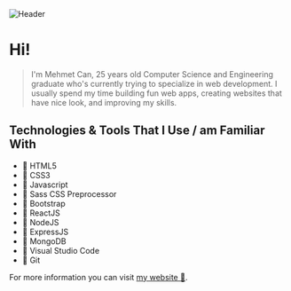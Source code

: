 <img src="https://mehmetcanaygun.github.io/files/assets/github-readme-header.jpg" alt="Header" />

# Hi!

> I'm Mehmet Can, 25 years old Computer Science and Engineering graduate who's currently trying to specialize in web development. I usually spend my time building fun web apps, creating websites that have nice look, and improving my skills.

## Technologies & Tools That I Use / am Familiar With

- 📌 HTML5
- 📌 CSS3
- 📌 Javascript
- 📌 Sass CSS Preprocessor
- 📌 Bootstrap
- 📌 ReactJS
- 📌 NodeJS
- 📌 ExpressJS
- 📌 MongoDB
- 📌 Visual Studio Code
- 📌 Git

For more information you can visit <a href="https://mehmetcanaygun.com/" target="_blank">my website 🔗</a>.
